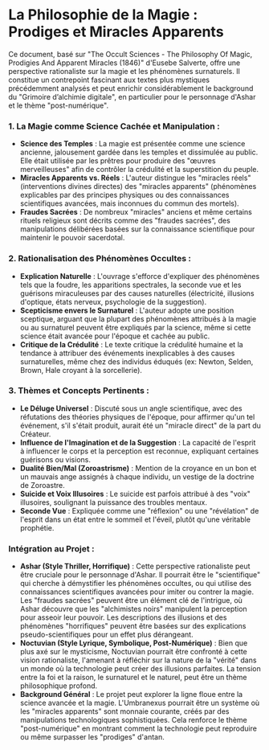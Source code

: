 # La Philosophie de la Magie : Prodiges et Miracles Apparents

Ce document, basé sur "The Occult Sciences - The Philosophy Of Magic, Prodigies And Apparent Miracles (1846)" d'Eusebe Salverte, offre une perspective rationaliste sur la magie et les phénomènes surnaturels. Il constitue un contrepoint fascinant aux textes plus mystiques précédemment analysés et peut enrichir considérablement le background du "Grimoire d’alchimie digitale", en particulier pour le personnage d'Ashar et le thème "post-numérique".

### 1. La Magie comme Science Cachée et Manipulation :

*   **Science des Temples** : La magie est présentée comme une science ancienne, jalousement gardée dans les temples et dissimulée au public. Elle était utilisée par les prêtres pour produire des "œuvres merveilleuses" afin de contrôler la crédulité et la superstition du peuple.
*   **Miracles Apparents vs. Réels** : L'auteur distingue les "miracles réels" (interventions divines directes) des "miracles apparents" (phénomènes explicables par des principes physiques ou des connaissances scientifiques avancées, mais inconnues du commun des mortels).
*   **Fraudes Sacrées** : De nombreux "miracles" anciens et même certains rituels religieux sont décrits comme des "fraudes sacrées", des manipulations délibérées basées sur la connaissance scientifique pour maintenir le pouvoir sacerdotal.

### 2. Rationalisation des Phénomènes Occultes :

*   **Explication Naturelle** : L'ouvrage s'efforce d'expliquer des phénomènes tels que la foudre, les apparitions spectrales, la seconde vue et les guérisons miraculeuses par des causes naturelles (électricité, illusions d'optique, états nerveux, psychologie de la suggestion).
*   **Scepticisme envers le Surnaturel** : L'auteur adopte une position sceptique, arguant que la plupart des phénomènes attribués à la magie ou au surnaturel peuvent être expliqués par la science, même si cette science était avancée pour l'époque et cachée au public.
*   **Critique de la Crédulité** : Le texte critique la crédulité humaine et la tendance à attribuer des événements inexplicables à des causes surnaturelles, même chez des individus éduqués (ex: Newton, Selden, Brown, Hale croyant à la sorcellerie).

### 3. Thèmes et Concepts Pertinents :

*   **Le Déluge Universel** : Discuté sous un angle scientifique, avec des réfutations des théories physiques de l'époque, pour affirmer qu'un tel événement, s'il s'était produit, aurait été un "miracle direct" de la part du Créateur.
*   **Influence de l'Imagination et de la Suggestion** : La capacité de l'esprit à influencer le corps et la perception est reconnue, expliquant certaines guérisons ou visions.
*   **Dualité Bien/Mal (Zoroastrisme)** : Mention de la croyance en un bon et un mauvais ange assignés à chaque individu, un vestige de la doctrine de Zoroastre.
*   **Suicide et Voix Illusoires** : Le suicide est parfois attribué à des "voix" illusoires, soulignant la puissance des troubles mentaux.
*   **Seconde Vue** : Expliquée comme une "réflexion" ou une "révélation" de l'esprit dans un état entre le sommeil et l'éveil, plutôt qu'une véritable prophétie.

### Intégration au Projet :

*   **Ashar (Style Thriller, Horrifique)** : Cette perspective rationaliste peut être cruciale pour le personnage d'Ashar. Il pourrait être le "scientifique" qui cherche à démystifier les phénomènes occultes, ou qui utilise des connaissances scientifiques avancées pour imiter ou contrer la magie. Les "fraudes sacrées" peuvent être un élément clé de l'intrigue, où Ashar découvre que les "alchimistes noirs" manipulent la perception pour asseoir leur pouvoir. Les descriptions des illusions et des phénomènes "horrifiques" peuvent être basées sur des explications pseudo-scientifiques pour un effet plus dérangeant.
*   **Noctuvian (Style Lyrique, Symbolique, Post-Numérique)** : Bien que plus axé sur le mysticisme, Noctuvian pourrait être confronté à cette vision rationaliste, l'amenant à réfléchir sur la nature de la "vérité" dans un monde où la technologie peut créer des illusions parfaites. La tension entre la foi et la raison, le surnaturel et le naturel, peut être un thème philosophique profond.
*   **Background Général** : Le projet peut explorer la ligne floue entre la science avancée et la magie. L'Umbranexus pourrait être un système où les "miracles apparents" sont monnaie courante, créés par des manipulations technologiques sophistiquées. Cela renforce le thème "post-numérique" en montrant comment la technologie peut reproduire ou même surpasser les "prodiges" d'antan.
